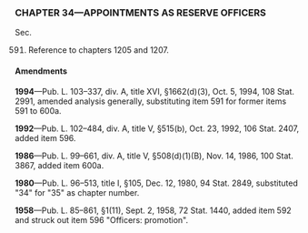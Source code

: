 ### **CHAPTER 34—APPOINTMENTS AS RESERVE OFFICERS** ###

Sec.

591. Reference to chapters 1205 and 1207.

#### Amendments ####

**1994**—Pub. L. 103–337, div. A, title XVI, §1662(d)(3), Oct. 5, 1994, 108 Stat. 2991, amended analysis generally, substituting item 591 for former items 591 to 600a.

**1992**—Pub. L. 102–484, div. A, title V, §515(b), Oct. 23, 1992, 106 Stat. 2407, added item 596.

**1986**—Pub. L. 99–661, div. A, title V, §508(d)(1)(B), Nov. 14, 1986, 100 Stat. 3867, added item 600a.

**1980**—Pub. L. 96–513, title I, §105, Dec. 12, 1980, 94 Stat. 2849, substituted "34" for "35" as chapter number.

**1958**—Pub. L. 85–861, §1(11), Sept. 2, 1958, 72 Stat. 1440, added item 592 and struck out item 596 "Officers: promotion".